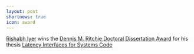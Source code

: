 ```yaml
---
layout: post
shortnews: true
icon: award
---
```

[Rishabh Iyer](https://people.epfl.ch/rishabh.iyer) wins the [Dennis M. Ritchie Doctoral Dissertation Award](https://actu.epfl.ch/news/ic-s-rishabh-iyer-wins-the-dennis-m-ritchie-award-/) for his thesis [Latency Interfaces for Systems Code](https://dslab.epfl.ch/pubs/phd-iyer.pdf)

